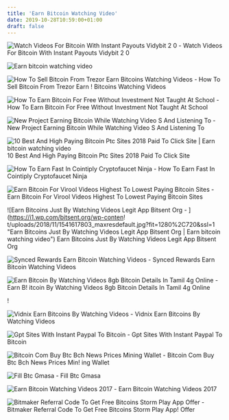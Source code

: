 ```yaml
---
title: 'Earn Bitcoin Watching Video'
date: 2019-10-28T10:59:00+01:00
draft: false
---
```


![Watch Videos For Bitcoin With Instant Payouts Vidybit 2 0 - ](https://vidybit.com/wp-content/uploads/2019/02/ipad-vidybit.png "Watch Videos For Bitcoin With Instant Payouts Vidybit 2 0 | Earn bitcoin watching video") Watch Videos For Bitcoin With Instant Payouts Vidybit 2 0

![Earn bitcoin watching video](https://i1.wp.com/www.prestigebinaryoptions.com/wp-content/uploads/2018/03/litecoin-trader.png?resize\u003d665,343\u0026ssl\u003d1 "Earn bitcoin watching video") 

![How To Sell Bitcoin From Trezor Earn Bitcoins Watching Videos - ](https://freedomnode.com/uploads/images/aa7ee60ce82d943f5f401da4a82f916a9c05693178a770ae91ad8410e998d16c.jpg "How To Sell Bitcoin From Trezor Earn Bitcoins Watching Videos | Earn bitcoin watching video") How To Sell Bitcoin From Trezor Earn ! Bitcoins Watching Videos

![How To Earn Bitcoin For Free Without Investment Not Taught At School - ](https://nottaughtatschool.co.uk/wp-content/uploads/2018/02/Earnably-1-1024x338.png "How To Earn Bitcoin For Free Without Investment Not Taught At School | Earn bitcoin watching video") How To Earn Bitcoin For Free Without Investment Not Taught At School

![New Project Earning Bitcoin While Watching Video S And Listening To - ](https://steemitimages.com/640x0/https://ipfs.busy.org/ipfs/QmeMrQuRRKQGTsateT28TFYyVG9nRdSrz5RiqMYMc2G6N9 "New Project Earning Bitcoin While Watching Video S And Listening To | Earn bitcoin watching video") New Project Earning Bitcoin While Watching Video S And Listening To

![](http://c.asstatic.com/images/3403011_636571407787445001-slide1_normal.png "10 Best And High Paying Bitcoin Ptc Sites 2018 Paid To Click Site | Earn bitcoin watching video") 10 Best And High Paying Bitcoin Ptc Sites 2018 Paid To Click Site

![How To Earn Fast In Cointiply Cryptofaucet Ninja - ](https://cryptofaucet.ninja/wp-content/uploads/2019/04/videos-1024x441.jpg "How To Earn Fast In Cointiply Cryptofaucet Ninja | Earn bitcoin watching video") How To Earn Fast In Cointiply Cryptofaucet Ninja

![Earn Bitcoin For Virool Videos Highest To Lowest Paying Bitcoin Sites - ](http://btcgeek.com/wp-content/uploads/2013/08/Earn_Bitcoin_Video.jpg "Earn Bitcoin For Virool Videos Highest To Lowest Paying Bitcoin Sites | Earn bitcoin watching video") Earn Bitcoin For Virool Videos Highest To Lowest Paying Bitcoin Sites

![Earn Bitcoins Just By Watching Videos Legit App Bitsent Org - ](https://i1.wp.com/bitsent.org/wp-conten!   t/uploads/2018/11/1541617803_maxresdefault.jpg?fit=1280%2C720&ssl=1 "Earn Bitcoins Just By Watching Videos Legit App Bitsent Org | Earn bitcoin watching video") Earn Bitcoins Just By Watching Videos Legit App Bitsent Org

![Synced Rewards Earn Bitcoin Watching Videos - ](https://i.ytimg.com/vi/3sg06hrQPh4/maxresdefault.jpg "Synced Rewards Earn Bitcoin Watching Videos | Earn bitcoin watching video") Synced Rewards Earn Bitcoin Watching Videos

![Earn Bitcoin By Watching Videos 8gb Bitcoin Details In Tamil 4g Online - ](https://sc02.alicdn.com/kf/HTB1JMpfOVXXXXbmXpXXq6xXFXXXb/200402900/HTB1JMpfOVXXXXbmXpXXq6xXFXXXb.jpg "Earn Bitcoin By Watching Videos 8gb Bitcoin Details In Tamil 4g Online | Earn bitcoin watching video") Earn B! itcoin By Watching Videos 8gb Bitcoin Details In Tamil 4g Online

!

![Vidnix Earn Bitcoins By Watching Videos - ](https://ip.bitcointalk.org/?u=https%3A%2F%2Favatars0.githubusercontent.com%2Fu%2F31693771%3Fs%3D400%26v%3D4&t=600&c=P3WDFA9aPY2fag "Vidnix Earn Bitcoins By Watching Videos | Earn bitcoin watching video") Vidnix Earn Bitcoins By Watching Videos

![Gpt Sites With Instant Paypal To Bitcoin - ](http://www.mypocketjingles.com/wp-content/uploads/2016/04/earnablymini.jpg "Gpt Sites With Instant Paypal To Bitcoin | Earn bitcoin watching video") Gpt Sites With Instant Paypal To Bitcoin

![Bitcoin Com Buy Btc Bch News Prices Mining Wallet - ](https://www.bitcoin.com/images/uploads/exchange_hero2x.png "Bitcoin Com Buy Btc Bch News Prices Mining Wallet | Earn bitcoin watching video") Bitcoin Com Buy Btc Bch News Prices Min! ing Wallet

![Fill Btc Gmasa - ](http://s3-ap-southeast-1.amazonaws.com/gmasabucket/wp-content/uploads/2017/04/27152056/2.jpg "Fill Btc Gmasa | Earn bitcoin watching video") Fill Btc Gmasa

![Earn Bitcoin Watching Videos 2017 - ](https://i.ytimg.com/vi/dHufrnH3Haw/maxresdefault.jpg "Earn Bitcoin Watching Videos 2017 | Earn bitcoin watching video") Earn Bitcoin Watching Videos 2017

![Bitmaker Referral Code To Get Free Bitcoins Storm Play App Offer - ](https://1.bp.blogspot.com/-nYRmglVYDlg/XSAQ3rkxdBI/AAAAAAAAAJM/2tasf-An1Aodtu4IuPBJAaenIR2YVCzvwCLcBGAs/s320/BitMaker-Referral-code-to-get-Free-BitCoins.jpg "Bitmaker Referral Code To Get Free Bitcoins Storm Play App Offer | Earn bitcoin watching video") Bitmaker Referral Code To Get Free Bitcoins Storm Play App! Offer